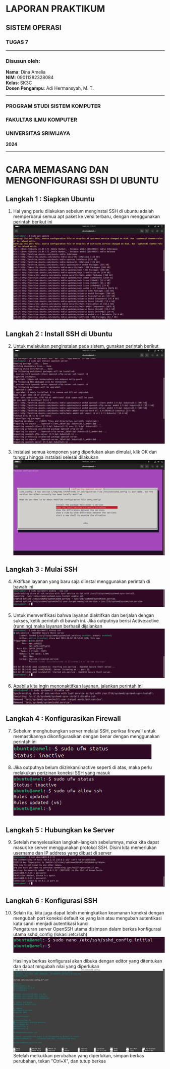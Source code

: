 # LAPORAN PRAKTIKUM
## SISTEM OPERASI
### TUGAS 7

---

### Disusun oleh:
**Nama**: Dina Amelia  
**NIM**: 09011282328084   
**Kelas**: SK3C  
**Dosen Pengampu**: Adi Hermansyah, M. T.

---

### PROGRAM STUDI SISTEM KOMPUTER  
### FAKULTAS ILMU KOMPUTER  
### UNIVERSITAS SRIWIJAYA  
**2024**

---

# CARA MEMASANG DAN MENGONFIGURASI SSH DI UBUNTU

## Langkah 1 : Siapkan Ubuntu
   1. Hal yang perlu dilakukan sebelum menginstal SSH di ubuntu adalah memperbarui semua apt paket ke versi terbaru, dengan menggunakan perintah berikut ini    
      ![Gambar](https://github.com/dinaameliaa/Dina-Amelia-09011282328084-SK3C-Praktikum-SO/blob/main/Sistem%20Operasi/Gambar%20tugas%207/P7%201.png)

## Langkah 2 : Install SSH di Ubuntu
   2. Untuk melakukan penginstalan pada sistem, gunakan perintah berikut    
      ![Gambar](https://github.com/dinaameliaa/Dina-Amelia-09011282328084-SK3C-Praktikum-SO/blob/main/Sistem%20Operasi/Gambar%20tugas%207/P7%203.png)
      
   3. Instalasi semua komponen yang  diperlukan akan dimulai, klik OK dan tunggu hingga instalasi selesai dilakukan    
      ![Gambar](https://github.com/dinaameliaa/Dina-Amelia-09011282328084-SK3C-Praktikum-SO/blob/main/Sistem%20Operasi/Gambar%20tugas%207/P7%202.png)

## Langkah 3 : Mulai SSH
   4. Aktifkan layanan yang baru saja diinstal menggunakan perintah di bawah ini
      ![Gambar](https://github.com/dinaameliaa/Dina-Amelia-09011282328084-SK3C-Praktikum-SO/blob/main/Sistem%20Operasi/Gambar%20tugas%207/P7%204.png)

   5. Untuk memverifikasi bahwa layanan diaktifkan dan berjalan dengan sukses, ketik perintah di bawah ini. Jika outputnya berisi Active:active (running) maka layanan berhasil dijalankan 
      ![Gambar](https://github.com/dinaameliaa/Dina-Amelia-09011282328084-SK3C-Praktikum-SO/blob/main/Sistem%20Operasi/Gambar%20tugas%207/P7%205.png)

   6. Apabila kita ingin menonaktifkan layanan, jalankan perintah ini
      ![Gambar](https://github.com/dinaameliaa/Dina-Amelia-09011282328084-SK3C-Praktikum-SO/blob/main/Sistem%20Operasi/Gambar%20tugas%207/P7%206.png)

## Langkah 4 : Konfigurasikan Firewall
   7. Sebelum menghubungkan server melalui SSH, periksa firewall untuk memastikannya dikonfigurasikan dengan benar dengan menggunakan perintah ini    
      ![Gambar](https://github.com/dinaameliaa/Dina-Amelia-09011282328084-SK3C-Praktikum-SO/blob/main/Sistem%20Operasi/Gambar%20tugas%207/P7%208.png)

   8. Jika outputnya belum diizinkan/inactive seperti di atas, maka perlu melakukan perizinan koneksi SSH yang masuk
      ![Gambar](https://github.com/dinaameliaa/Dina-Amelia-09011282328084-SK3C-Praktikum-SO/blob/main/Sistem%20Operasi/Gambar%20tugas%207/P7%207.png)

## Langkah 5 : Hubungkan ke Server
   9.  Setelah menyelesaikan langkah-langkah sebelumnya, maka kita dapat masuk ke server menggunakan protokol SSH. Disini kita memerlukan username dan IP address yang dibuat di server    
       ![Gambar](https://github.com/dinaameliaa/Dina-Amelia-09011282328084-SK3C-Praktikum-SO/blob/main/Sistem%20Operasi/Gambar%20tugas%207/P7%209.png)

## Langkah 6 : Konfigurasi SSH
   10. Selain itu, kita juga dapat lebih meningkatkan keamanan koneksi dengan mengubah port koneksi default ke yang lain atau mengubah autentikasi kata sandi menjadi autentikasi kunci.    
       Pengaturan server OpenSSH utama disimpan dalam berkas konfigurasi utama sshd_config (lokasi:/etc/ssh)                    
       ![Gambar](https://github.com/dinaameliaa/Dina-Amelia-09011282328084-SK3C-Praktikum-SO/blob/main/Sistem%20Operasi/Gambar%20tugas%207/P7%2010.png)
     
       Hasilnya berkas konfigurasi akan dibuka dengan editor yang ditentukan dan dapat mngubah nilai yang diperlukan    
       ![Gambar](https://github.com/dinaameliaa/Dina-Amelia-09011282328084-SK3C-Praktikum-SO/blob/main/Sistem%20Operasi/Gambar%20tugas%207/P7%2011.jpg)
       Setelah melkukkan perubahan yang diperlukan, simpan berkas perubahan, tekan "Ctrl+X", dan tutup berkas

